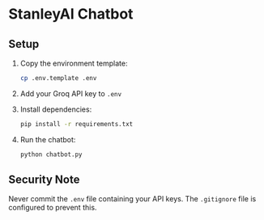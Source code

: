# StanleyAI Chatbot

## Setup

1. Copy the environment template:
   ```bash
   cp .env.template .env
   ```

2. Add your Groq API key to `.env`

3. Install dependencies:
   ```bash
   pip install -r requirements.txt
   ```

4. Run the chatbot:
   ```bash
   python chatbot.py
   ```

## Security Note
Never commit the `.env` file containing your API keys. The `.gitignore` file is configured to prevent this.
